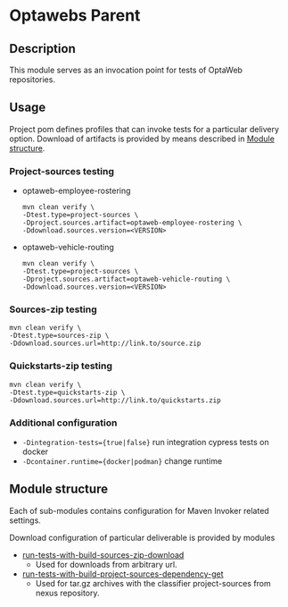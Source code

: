 # Optawebs Parent

## Description
This module serves as an invocation point for tests of OptaWeb repositories.

## Usage
Project pom defines profiles that can invoke tests for a particular delivery option.
Download of artifacts is provided by means described in [Module structure](#module-structure).

### Project-sources testing
* optaweb-employee-rostering
  ```
  mvn clean verify \
  -Dtest.type=project-sources \
  -Dproject.sources.artifact=optaweb-employee-rostering \
  -Ddownload.sources.version=<VERSION>
  ```
* optaweb-vehicle-routing
  ```
  mvn clean verify \
  -Dtest.type=project-sources \
  -Dproject.sources.artifact=optaweb-vehicle-routing \
  -Ddownload.sources.version=<VERSION>
  ```
### Sources-zip testing
```
mvn clean verify \
-Dtest.type=sources-zip \
-Ddownload.sources.url=http://link.to/source.zip
```
### Quickstarts-zip testing
```
mvn clean verify \
-Dtest.type=quickstarts-zip \
-Ddownload.sources.url=http://link.to/quickstarts.zip
```
### Additional configuration
* `-Dintegration-tests={true|false}` run integration cypress tests on docker
* `-Dcontainer.runtime={docker|podman}` change runtime

## Module structure
Each of sub-modules contains configuration for Maven Invoker related settings.

Download configuration of particular deliverable is provided by modules
* [run-tests-with-build-sources-zip-download](../run-tests-with-build-sources-zip-download)
  * Used for downloads from arbitrary url.
* [run-tests-with-build-project-sources-dependency-get](../run-tests-with-build-project-sources-dependency-get)
  * Used for tar.gz archives with the classifier project-sources from nexus repository.
